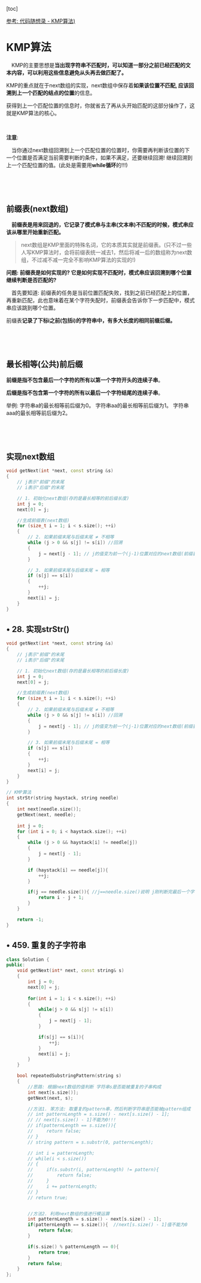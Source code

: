 [toc]

[参考: 代码随想录 - KMP算法)](https://programmercarl.com/0028.实现strStr.html#其他语言版本)

# KMP算法

&emsp;KMP的主要思想是**当出现字符串不匹配时，可以知道一部分之前已经匹配的文本内容，可以利用这些信息避免从头再去做匹配了。**

KMP的重点就在于next数组的实现，next数组中保存着**如果该位置不匹配, 应该回溯到上一个匹配的结点的位置**的信息。

获得到上一个匹配位置的信息时，你就省去了再从头开始匹配的这部分操作了，这就是KMP算法的核心。

&emsp;

**注意**:

&emsp;当你通过next数组回溯到上一个匹配位置的位置时，你需要再判断该位置的下一个位置是否满足当前需要判断的条件，如果不满足，还要继续回溯! 继续回溯到上一个匹配位置的值。(此处是需要用**while循环**的!!!)

&emsp;

&emsp;

## 前缀表(next数组)

&emsp;**前缀表是用来回退的，它记录了模式串与主串(文本串)不匹配的时候，模式串应该从哪里开始重新匹配。**

> next数组是KMP里面的特殊名词，它的本质其实就是前缀表。(只不过一些人写KMP算法时，会将前缀表统一减去1，然后将减一后的数组称为next数组，不过减不减一完全不影响KMP算法的实现的!)



**问题: 前缀表是如何实现的? 它是如何实现不匹配时，模式串应该回溯到哪个位置继续判断是否匹配的?**

&emsp;首先要知道: 前缀表的任务是当前位置匹配失败，找到之前已经匹配上的位置，再重新匹配，此也意味着在某个字符失配时，前缀表会告诉你下一步匹配中，模式串应该跳到哪个位置。

前缀表**记录了下标i之前(包括i)的字符串中，有多大长度的相同前缀后缀。**

&emsp;

&emsp;

## 最长相等(公共)前后缀

**前缀是指不包含最后一个字符的所有以第一个字符开头的连续子串**。

**后缀是指不包含第一个字符的所有以最后一个字符结尾的连续子串**。

举例: 字符串a的最长相等前后缀为0。 字符串aa的最长相等前后缀为1。 字符串aaa的最长相等前后缀为2。

&emsp;

&emsp;







## 实现next数组

```cpp
void getNext(int *next, const string &s)
{
    // j表示"前缀"的末尾
    // i表示"后缀"的末尾

    // 1. 初始化next数组(存的是最长相等的前后缀长度)
    int j = 0;
    next[0] = j;

    //生成前缀表(next数组)
    for (size_t i = 1; i < s.size(); ++i)
    {
        // 2. 如果前缀末尾与后缀末尾 ≠ 不相等
        while (j > 0 && s[j] != s[i]) //回溯
        {
            j = next[j - 1]; // j的值变为前一个(j-1)位置对应的next数组(前缀表)中存的值
        }

        // 3. 如果前缀末尾与后缀末尾 = 相等
        if (s[j] == s[i])
        {
            ++j;
        }
        next[i] = j;
    }
}
```













## • 28. 实现strStr()

```cpp
void getNext(int *next, const string &s)
{
    // j表示"前缀"的末尾
    // i表示"后缀"的末尾

    // 1. 初始化next数组(存的是最长相等的前后缀长度)
    int j = 0;
    next[0] = j;

    //生成前缀表(next数组)
    for (size_t i = 1; i < s.size(); ++i)
    {
        // 2. 如果前缀末尾与后缀末尾 ≠ 不相等
        while (j > 0 && s[j] != s[i]) //回溯
        {
            j = next[j - 1]; // j的值变为前一个(j-1)位置对应的next数组(前缀表)中存的值
        }

        // 3. 如果前缀末尾与后缀末尾 = 相等
        if (s[j] == s[i])
        {
            ++j;
        }
        next[i] = j;
    }
}

// KMP算法
int strStr(string haystack, string needle)
{
    int next[needle.size()];
    getNext(next, needle);
    
    int j = 0;
    for (int i = 0; i < haystack.size(); ++i)
    {
        while (j > 0 && haystack[i] != needle[j])
        {
            j = next[j - 1];
        }

        if (haystack[i] == needle[j]){
            ++j;
        }

        if(j == needle.size()){ //j==needle.size()说明 j刚判断完最后一个字符, 并且++到了needle.size()
            return i - j + 1;
        }
    }

    return -1;
}
```





## • 459. 重复的子字符串

```cpp
class Solution {
public:
    void getNext(int* next, const string& s)
    {
        int j = 0;
        next[0] = j;
    
        for(int i = 1; i < s.size(); ++i)
        {
            while(j > 0 && s[j] != s[i])
            {
                j = next[j - 1];
            }

            if(s[j] == s[i]){
                ++j;
            }
            next[i] = j;
        }
    }

    bool repeatedSubstringPattern(string s) 
    {
        //思路: 根据next数组的值判断 字符串s是否能被重复的子串构成
        int next[s.size()];
        getNext(next, s);

        //方法1. 笨方法: 取重复的pattern串，然后判断字符串是否能被pattern组成
        // int patternLength = s.size() - next[s.size() - 1];
        // // next[s.size() - 1]不能为0!!!
        // if(patternLength == s.size()){
        //     return false;
        // }
        // string pattern = s.substr(0, patternLength);

        // int i = patternLength;
        // while(i < s.size())
        // {
        //     if(s.substr(i, patternLength) != pattern){
        //         return false;
        //     }
        //     i += patternLength;
        // }
        // return true;


        //方法2. 利用next数组的值进行模运算
        int patternLength = s.size() - next[s.size() - 1];
        if(patternLength == s.size()){  //next[s.size() - 1]值不能为0
            return false;
        }

        if(s.size() % patternLength == 0){
            return true;
        }
        return false;
    }
};
```

